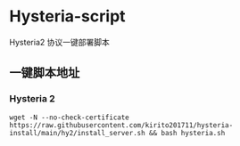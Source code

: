 # Hysteria-script

Hysteria2 协议一键部署脚本

## 一键脚本地址

### Hysteria 2

```shell
wget -N --no-check-certificate https://raw.githubusercontent.com/kirito201711/hysteria-install/main/hy2/install_server.sh && bash hysteria.sh
```

